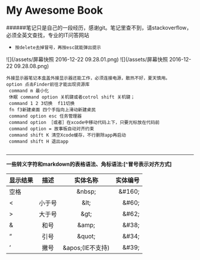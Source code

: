# My Awesome Book

######笔记只是自己的一段经历，感谢git。笔记里查不到，请stackoverflow，必须全英文查找，专业的IT问答网站
- `按delete去掉冒号，再按esc就能弹出提示`

![](/assets/屏幕快照 2016-12-22 09.28.01.png)
![](/assets/屏幕快照 2016-12-22 09.28.08.png)

```
外接显示器笔记本盒盖外接显示器还能工作，必须连接电源，散热不好，夏天慎用。
option 点击Finder前往才能出现资源库
 command m 最小化
 休眠 command option 关机键或者cotrol shift 关机键；
 command 1 2 3切换  f11切换
 fn f3新建桌面 四个手指向上滑动新建桌民
 command option esc 任务管理器
 command option ［或者］在xcode中移动代码上下，只要光标放在代码前
 command option = 故事板自动对齐约束
 command shift K 清空Xcode缓存，不行删除app再启动
 command shift H 退出app
 
```
***
**一些转义字符和markdown的表格语法、角标语法:[^冒号表示对齐方式]**

| 显示结果 | 描述	   |实体名称| 实体编号 |
|:------ |:------:|:-----:|-------:|
|  空格	  |  |	&amp;nbsp;  |&amp;#160;|
|  <	|小于号	|&amp;lt;	|&amp;#60;|
|  >	|大于号	|&amp;gt;	|&amp;#62;|
|  &	|和号	|&amp;amp;	|&amp;#38;|
|  “	|引号	|&amp;quot;  	|&amp;#34;|
|  ‘	|撇号	|&amp;apos;(IE不支持)|&amp;#39;|